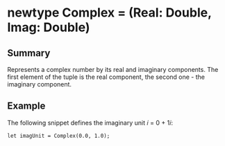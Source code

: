 # newtype Complex = (Real: Double, Imag: Double)

## Summary
Represents a complex number by its real and imaginary components.
The first element of the tuple is the real component,
the second one - the imaginary component.

## Example
The following snippet defines the imaginary unit 𝑖 = 0 + 1𝑖:
```qsharp
let imagUnit = Complex(0.0, 1.0);
```
